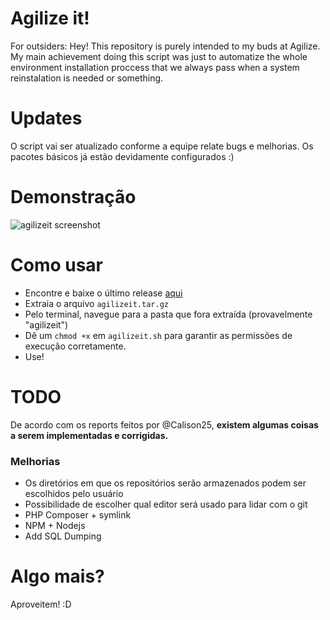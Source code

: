 # Agilize it!
For outsiders: Hey! This repository is purely intended to my buds at Agilize. My main achievement doing this script was just to automatize the whole environment installation proccess that we always pass when a system reinstalation is needed or something. 

# Updates
O script vai ser atualizado conforme a equipe relate bugs e melhorias. Os pacotes básicos já estão devidamente configurados :)

# Demonstração
![agilizeit screenshot](https://raw.githubusercontent.com/vaporwavie/agilizeit/master/agilizeit.png )

# Como usar
* Encontre e baixe o último release [aqui](https://github.com/vaporwavie/agilizeit/releases)
* Extraia o arquivo <code>agilizeit.tar.gz</code>
* Pelo terminal, navegue para a pasta que fora extraída (provavelmente "agilizeit")
* Dê um <code>chmod +x</code> em <code>agilizeit.sh</code> para garantir as permissões de execução corretamente.
* Use!

# TODO

De acordo com os reports feitos por @Calison25, **existem algumas coisas a serem implementadas e corrigidas.**

### Melhorias
* Os diretórios em que os repositórios serão armazenados podem ser escolhidos pelo usuário
* Possibilidade de escolher qual editor será usado para lidar com o git
* PHP Composer + symlink 
* NPM + Nodejs
* Add SQL Dumping

# Algo mais?
Aproveitem! :D
